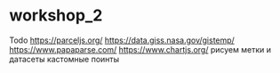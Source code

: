 # workshop_2
Todo
https://parceljs.org/
https://data.giss.nasa.gov/gistemp/
https://www.papaparse.com/
https://www.chartjs.org/
рисуем
метки и датасеты
кастомные поинты